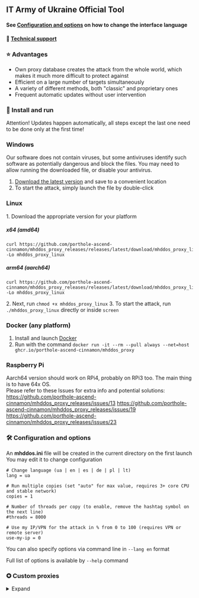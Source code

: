 ## IT Army of Ukraine Official Tool

#### See [Configuration and options](#-configuration-and-options) on how to change the interface language
#### 💁 [Technical support](https://t.me/+H6PnjkydZX0xNDky)
### ⭐ Advantages

- Own proxy database creates the attack from the whole world, which makes it much more difficult to protect against
- Efficient on a large number of targets simultaneously
- A variety of different methods, both "classic" and proprietary ones
- Frequent automatic updates without user intervention

### 💽 Install and run 

Attention! Updates happen automatically, all steps except the last one need to be done only at the first time!

### Windows

Our software does not contain viruses, but some antiviruses identify such software as potentially dangerous and block the files.
You may need to allow running the downloaded file, or disable your antivirus.

1. [Download the latest version](https://github.com/porthole-ascend-cinnamon/mhddos_proxy_releases/releases/latest/download/mhddos_proxy_win.exe)
   and save to a convenient location
2. To start the attack, simply launch the file by double-click

### Linux
1\. Download the appropriate version for your platform
##### x64 (amd64)
```
curl https://github.com/porthole-ascend-cinnamon/mhddos_proxy_releases/releases/latest/download/mhddos_proxy_linux -Lo mhddos_proxy_linux 
```
##### arm64 (aarch64)
```
curl https://github.com/porthole-ascend-cinnamon/mhddos_proxy_releases/releases/latest/download/mhddos_proxy_linux_arm64 -Lo mhddos_proxy_linux 
```

2\. Next, run `chmod +x mhddos_proxy_linux`
3\. To start the attack, run `./mhddos_proxy_linux` directly or inside `screen`


### Docker (any platform)

1. Install and launch [Docker](https://docs.docker.com/desktop/#download-and-install)
2. Run with the command `docker run -it --rm --pull always --net=host ghcr.io/porthole-ascend-cinnamon/mhddos_proxy`

### Raspberry Pi
Aarch64 version should work on RPi4, probably on RPi3 too. The main thing is to have 64x OS.  
Please refer to these Issues for extra info and potential solutions:
https://github.com/porthole-ascend-cinnamon/mhddos_proxy_releases/issues/13
https://github.com/porthole-ascend-cinnamon/mhddos_proxy_releases/issues/19
https://github.com/porthole-ascend-cinnamon/mhddos_proxy_releases/issues/23

### 🛠 Configuration and options

An **mhddos.ini** file will be created in the current directory on the first launch  
You may edit it to change configuration

    # Change language (ua | en | es | de | pl | lt)
    lang = ua

    # Run multiple copies (set "auto" for max value, requires 3+ core CPU and stable network)
    copies = 1

    # Number of threads per copy (to enable, remove the hashtag symbol on the next line)
    #threads = 8000

    # Use my IP/VPN for the attack in % from 0 to 100 (requires VPN or remote server)
    use-my-ip = 0

You can also specify options via command line in `--lang en`  format

Full list of options is available by `--help` command

### ✪ Custom proxies
<details>
<summary>Expand</summary>

To specify custom proxy(ies), use the `proxy` option

    proxy = [socks4://114.231.123.38:3065, socks5://114.231.123.38:1080]

If the list of proxies is too big, use the local or remote file option `proxies`. 
Each proxy should be on a new line

    proxies = proxies.txt | https://pastebin.com/raw/UkFWzLOt

Surely, these options are also available via command line

    --proxy socks4://114.231.123.38:3065, socks5://114.231.123.38:1080
    --proxies proxies.txt | https://pastebin.com/raw/UkFWzLOt

#### Supported formats:

    114.231.123.38:3065
    114.231.123.38:3065:username:password
    username:password@114.231.123.38:3065
    socks4://114.231.123.38:3065
    socks5://114.231.123.38:3065:username:password
    http://username:password@114.231.123.38:3065

if protocol (`socks4`|`socks5`) is not specified, `http` is used by default
</details>
